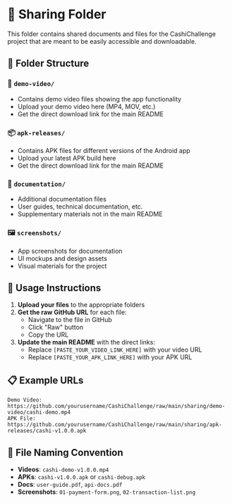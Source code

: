 # 📂 Sharing Folder

This folder contains shared documents and files for the CashiChallenge project that are meant to be easily accessible and downloadable.

## 📁 Folder Structure

### 🎥 `demo-video/`
- Contains demo video files showing the app functionality
- Upload your demo video here (MP4, MOV, etc.)
- Get the direct download link for the main README

### 📦 `apk-releases/`
- Contains APK files for different versions of the Android app
- Upload your latest APK build here
- Get the direct download link for the main README

### 📄 `documentation/`
- Additional documentation files
- User guides, technical documentation, etc.
- Supplementary materials not in the main README

### 🖼️ `screenshots/`
- App screenshots for documentation
- UI mockups and design assets
- Visual materials for the project

## 🔗 Usage Instructions

1. **Upload your files** to the appropriate folders
2. **Get the raw GitHub URL** for each file:
   - Navigate to the file in GitHub
   - Click "Raw" button
   - Copy the URL
3. **Update the main README** with the direct links:
   - Replace `[PASTE_YOUR_VIDEO_LINK_HERE]` with your video URL
   - Replace `[PASTE_YOUR_APK_LINK_HERE]` with your APK URL

## 📋 Example URLs

```
Demo Video: https://github.com/yourusername/CashiChallenge/raw/main/sharing/demo-video/cashi-demo.mp4
APK File: https://github.com/yourusername/CashiChallenge/raw/main/sharing/apk-releases/cashi-v1.0.0.apk
```

## 📝 File Naming Convention

- **Videos**: `cashi-demo-v1.0.0.mp4`
- **APKs**: `cashi-v1.0.0.apk` or `cashi-debug.apk`
- **Docs**: `user-guide.pdf`, `api-docs.pdf`
- **Screenshots**: `01-payment-form.png`, `02-transaction-list.png` 